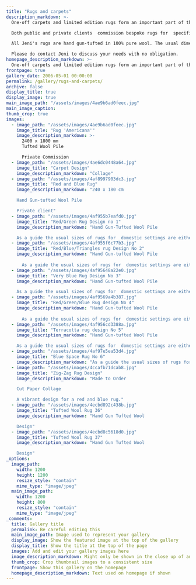 ```yaml
---
title: "Rugs and carpets"
description_markdown: >-
  One-off carpets and limited edition rugs form an important part of the commissioned work Jeni is able to undertake.  

  Both public and private clients  commission bespoke rugs for  specific locations.   Sometimes these are designed to be part of an existing design scheme in a room or alternatively  a rug or carpet is seen as fitting into a larger scheme in a public building such as the "Magic Carpet" for Norwich Castle and the "Macro-Micro" carpet in the Central Science laboratory  atrium.

  All Jeni's rugs are hand gun-tufted in 100% pure wool. The usual dimensions for a domestic interior are either 210 x 150 cm (7 x 5ft ) or 240 x 180 cm (8 x 6ft) but the rugs can be made to any size or shape required.  Pile heights are 12 or 16 mm.

  Please do contact Jeni to discuss your needs with no obligation. 
homepage_description_markdown: >-
  One-off carpets and limited edition rugs form an important part of the commissioned work Jeni is able to undertake.
frontpage: true
gallery_date: 2006-05-01 00:00:00
permalink: /gallery/rugs-and-carpets/
archive: false
display_title: true
display_image: true
main_image_path: "/assets/images/4ae9b6ad0feec.jpg"
main_image_caption:
thumb_crop: true
images:
  - image_path: "/assets/images/4ae9b6ad0feec.jpg"
    image_title: "Rug 'Americana'"
    image_description_markdown: >-
      2400 x 1800 mm
      Tufted Wool Pile

      Private Commission
  - image_path: "/assets/images/4ae6dc0448a64.jpg"
    image_title: "Carpet Design"
    image_description_markdown: "Collage"
  - image_path: "/assets/images/4af8997903dc3.jpg"
    image_title: "Red and Blue Rug"
    image_description_markdown: "240 x 180 cm

    Hand Gun-tufted Wool Pile

    Private client"
  - image_path: "/assets/images/4af955b7eafd0.jpg"
    image_title: "Red/Green Rug Design no 1"
    image_description_markdown: "Hand Gun-Tufted Wool Pile

    As a guide the usual sizes of rugs for  domestic settings are either 150  x 210 cm (5 x 7 ft) or 180 x 240 cm (6 x 8ft) but other sizes can be made to order."
  - image_path: "/assets/images/4af955f6c77b3.jpg"
    image_title: "Red/Blue/Triangles rug Design No 2"
    image_description_markdown: "Hand Gun-tufted Wool Pile
    
      As a guide the usual sizes of rugs for  domestic settings are either 150  x 210 cm (5 x 7 ft) or 180 x 240 cm (6 x 8ft) but other sizes can be made to order."
  - image_path: "/assets/images/4af95648a22e0.jpg"
    image_title: "Very Blue Rug Design No 3"
    image_description_markdown: "Hand Gun-tufted Wool Pile

    As a guide the usual sizes of rugs for  domestic settings are either 150  x 210 cm (5 x 7 ft) or 180 x 240 cm (6 x 8ft) but other sizes can be made to order."
  - image_path: "/assets/images/4af9569a4b387.jpg"
    image_title: "Red/Green/Blue Rug design No 4"
    image_description_markdown: "Hand Gun-tufted Wool Pile
    
      As a guide the usual sizes of rugs for  domestic settings are either 150  x 210 cm (5 x 7 ft) or 180 x 240 cm (6 x 8ft) but other sizes can be made to order."
  - image_path: "/assets/images/4af956cd3388a.jpg"
    image_title: "Terracotta rug design No 5"
    image_description_markdown: "Hand Gun-tufted Wool Pile

    As a guide the usual sizes of rugs for  domestic settings are either 150  x 210 cm (5 x 7 ft) or 180 x 240 cm (6 x 8ft) but other sizes can be made to order."
  - image_path: "/assets/images/4af97e5ea53d4.jpg"
    image_title: "Blue Space Rug No 6"
    image_description_markdown: "As a guide the usual sizes of rugs for  domestic settings are either 150  x 210 cm (5 x 7 ft) or 180 x 240 cm (6 x 8ft) but other sizes can be made to order."
  - image_path: "/assets/images/4ccafb71dcab8.jpg"
    image_title: "Zig-Zag Rug Design"
    image_description_markdown: "Made to Order

    Cut Paper Collage

    A vibrant design for a red and blue rug."
  - image_path: "/assets/images/4ecbd892c438b.jpg"
    image_title: "Tufted Wool Rug 36"
    image_description_markdown: "Hand Gun Tufted Wool

    Design"
  - image_path: "/assets/images/4ecbd8c5618d0.jpg"
    image_title: "Tufted Wool Rug 37"
    image_description_markdown: "Hand Gun Tufted Wool

    Design"
_options:
  image_path:
    width: 1200
    height: 1200
    resize_style: "contain"
    mime_type: "image/jpeg"
  main_image_path:
    width: 1200
    height: 800
    resize_style: "contain"
    mime_type: "image/jpeg"
_comments:
  title: Gallery title
  permalink: Be careful editing this
  main_image_path: Image used to represent your gallery
  display_image: Show the featured image at the top of the gallery
  display_title: Show the title at the top of the page
  images: Add and edit your gallery images here
  image_description_markdown: Might only be shown in the close up of an image
  thumb_crop: Crop thumbnail images to a consistent size
  frontpage: Show this gallery on the homepage
  homepage_description_markdown: Text used on homepage if shown
---
```

